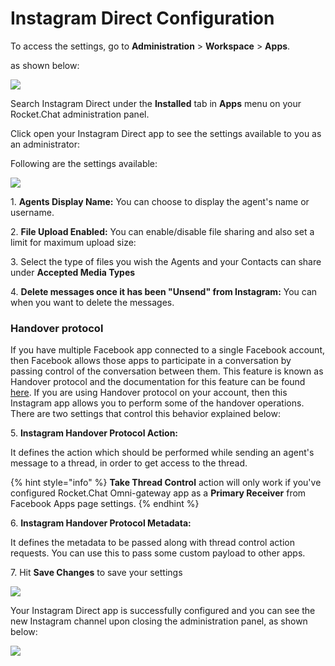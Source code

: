 # Instagram Direct Configuration

To access the settings, go to **Administration** > **Workspace** > **Apps**.

as shown below:

![](<../../../../../../.gitbook/assets/2021-11-20\_23-29-48 (1) (1) (1) (1) (12) (10) (1) (1) (10) (7).png>)

Search Instagram Direct under the **Installed** tab in **Apps** menu on your Rocket.Chat administration panel.

Click open your Instagram Direct app to see the settings available to you as an administrator:

Following are the settings available:

![](../../../../../../.gitbook/assets/2022-01-20\_20-13-08.png)

1\. **Agents Display Name:** You can choose to display the agent's name or username.

2\. **File Upload Enabled:** You can enable/disable file sharing and also set a limit for maximum upload size:

3\. Select the type of files you wish the Agents and your Contacts can share under **Accepted Media Types**

4\. **Delete messages once it has been "Unsend" from Instagram:** You can when you want to delete the messages.

### Handover protocol

If you have multiple Facebook app connected to a single Facebook account, then Facebook allows those apps to participate in a conversation by passing control of the conversation between them. This feature is known as Handover protocol and the documentation for this feature can be found [here](https://developers.facebook.com/docs/messenger-platform/instagram/features/handover-protocol). If you are using Handover protocol on your account, then this Instagram app allows you to perform some of the handover operations. There are two settings that control this behavior explained below:

5\. **Instagram Handover Protocol Action:**

It defines the action which should be performed while sending an agent's message to a thread, in order to get access to the thread.

{% hint style="info" %}
**Take Thread Control** action will only work if you've configured Rocket.Chat Omni-gateway app as a **Primary Receiver** from Facebook Apps page settings.
{% endhint %}

6\. **Instagram Handover Protocol Metadata:**

It defines the metadata to be passed along with thread control action requests. You can use this to pass some custom payload to other apps.

7\. Hit **Save Changes** to save your settings

![](<../../../../../../.gitbook/assets/2021-12-29\_17-48-45 (2) (1) (3).png>)

Your Instagram Direct app is successfully configured and you can see the new Instagram channel upon closing the administration panel, as shown below:

![](<../../../../../../.gitbook/assets/2022-01-20\_20-26-27 (1) (1) (1) (2).png>)
